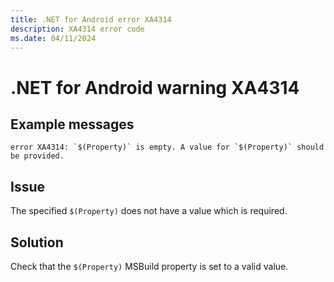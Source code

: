```yaml
---
title: .NET for Android error XA4314
description: XA4314 error code
ms.date: 04/11/2024
---
```

# .NET for Android warning XA4314

## Example messages

```
error XA4314: `$(Property)` is empty. A value for `$(Property)` should be provided.
```

## Issue

The specified `$(Property)` does not have a value which is required.

## Solution

Check that the `$(Property)` MSBuild property is set to a valid value.